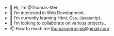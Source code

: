 - 👋 Hi, I’m @Thomas-Mer
- 👀 I’m interested in Web Development..
- 🌱 I’m currently learning Html, Css,  Javascript..
- 💞️ I’m looking to collaborate on various projects..
- 📫 How to reach me thomasmermigis@gmail.com

<!---
Thomas-Mer/Thomas-Mer is a ✨ special ✨ repository because its `README.md` (this file) appears on your GitHub profile.
You can click the Preview link to take a look at your changes.
--->
